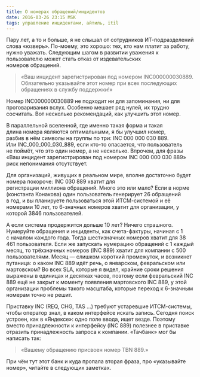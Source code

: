 ```yaml
---
title: О номерах обращений/инцидентов
date: 2016-03-26 23:15 MSK
tags: управление инцидентами, айтиль, itil
---
```


Пару лет, а то и больше, я не слышал от сотрудников ИТ-подразделений слова «юзверь». По-моему, это хорошо: тех, кто нам платит за работу, нужно уважать. Следующим шагом в развитии уважения к пользователю может стать отказ от издевательских номеров обращений. 

> «Ваш инцидент зарегистрирован под номером INC000000030889. Обязательно указывайте этот номер при всех последующих обращениях в службу поддержки!» 

Номер INC000000030889 не подходит ни для запоминания, ни для проговаривания вслух. Особенно мешает ряд нулей, их трудно сосчитать. Вот несколько рекомендаций, как улучшить этот номер.  

В параллельной вселенной, где именно такая форма и такая длина номера являются оптимальными, я бы улучшил номер, разбив в нём символы на группы по три: INC 000 000 030 889. Или INC_000_000_030_889, если кто-то опасается, что пользователь не поймёт, что это один номер, а не несколько. Впрочем, для фразы «Ваш инцидент зарегистрирован под номером INC 000 000 030 889» риск непонимания отсутствует.

Для организаций, живущих в реальном мире, вполне достаточно будет номера покороче: INC 030 889 хватит для регистрации миллиона обращений. Много это или мало? Если в норме (константа Конакова) один пользователь генерирует 26 обращений в год, и вы планируете пользоваться этой ИТСМ-системой и её номерами 10 лет, то 6-значных номеров хватит для организации, у которой 3846 пользователей.

А если система продержится дольше 10 лет? Ничего страшного. Нумеруйте обращения и инциденты, как счета-фактуры, начиная с 1 с началом каждого года. Тогда шестизначных номеров хватит для 38 461 пользователя. Если же запускать нумерацию обращений с 1 каждый месяц, то трёхзначных номеров (INC 889) хватит для компании с 500 пользователями. Месяц — слишком короткий промежуток, и возникнет путаница: о каком INC 889 идёт речь, о январском, февральском или мартовском? Во всех SLA, которые я видел, крайние сроки решения выражены в единицах и десятках часов, поэтому если февральский INC 889 ещё не закрыт к моменту появления мартовского INC 889, у этой организации проблемы такого масштаба, которые переход к 6-значным номерам точно не решит. 

Приставку INC (REQ, CHG, TAS ...) требуют устаревшие ИТСМ-системы, чтобы оператор знал, в каком интерфейсе искать запись. Сегодня поиск устроен, как в «Яндексе»: одно поле ввода, ищет везде. Поэтому вместо принадлежности к интерфейсу (INC 889) полезнее в приставке отразить принадлежность запроса к компании. «Тачбанк» мог бы написать так: 

  
> «Вашему обращению присвоен номер TBN 889.»

При чём тут этот банк и куда пропала вторая фраза, про «указывайте номер», читайте в следующих заметках.

